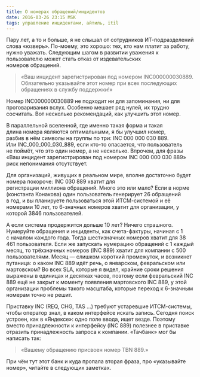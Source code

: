 ```yaml
---
title: О номерах обращений/инцидентов
date: 2016-03-26 23:15 MSK
tags: управление инцидентами, айтиль, itil
---
```


Пару лет, а то и больше, я не слышал от сотрудников ИТ-подразделений слова «юзверь». По-моему, это хорошо: тех, кто нам платит за работу, нужно уважать. Следующим шагом в развитии уважения к пользователю может стать отказ от издевательских номеров обращений. 

> «Ваш инцидент зарегистрирован под номером INC000000030889. Обязательно указывайте этот номер при всех последующих обращениях в службу поддержки!» 

Номер INC000000030889 не подходит ни для запоминания, ни для проговаривания вслух. Особенно мешает ряд нулей, их трудно сосчитать. Вот несколько рекомендаций, как улучшить этот номер.  

В параллельной вселенной, где именно такая форма и такая длина номера являются оптимальными, я бы улучшил номер, разбив в нём символы на группы по три: INC 000 000 030 889. Или INC_000_000_030_889, если кто-то опасается, что пользователь не поймёт, что это один номер, а не несколько. Впрочем, для фразы «Ваш инцидент зарегистрирован под номером INC 000 000 030 889» риск непонимания отсутствует.

Для организаций, живущих в реальном мире, вполне достаточно будет номера покороче: INC 030 889 хватит для регистрации миллиона обращений. Много это или мало? Если в норме (константа Конакова) один пользователь генерирует 26 обращений в год, и вы планируете пользоваться этой ИТСМ-системой и её номерами 10 лет, то 6-значных номеров хватит для организации, у которой 3846 пользователей.

А если система продержится дольше 10 лет? Ничего страшного. Нумеруйте обращения и инциденты, как счета-фактуры, начиная с 1 с началом каждого года. Тогда шестизначных номеров хватит для 38 461 пользователя. Если же запускать нумерацию обращений с 1 каждый месяц, то трёхзначных номеров (INC 889) хватит для компании с 500 пользователями. Месяц — слишком короткий промежуток, и возникнет путаница: о каком INC 889 идёт речь, о январском, февральском или мартовском? Во всех SLA, которые я видел, крайние сроки решения выражены в единицах и десятках часов, поэтому если февральский INC 889 ещё не закрыт к моменту появления мартовского INC 889, у этой организации проблемы такого масштаба, которые переход к 6-значным номерам точно не решит. 

Приставку INC (REQ, CHG, TAS ...) требуют устаревшие ИТСМ-системы, чтобы оператор знал, в каком интерфейсе искать запись. Сегодня поиск устроен, как в «Яндексе»: одно поле ввода, ищет везде. Поэтому вместо принадлежности к интерфейсу (INC 889) полезнее в приставке отразить принадлежность запроса к компании. «Тачбанк» мог бы написать так: 

  
> «Вашему обращению присвоен номер TBN 889.»

При чём тут этот банк и куда пропала вторая фраза, про «указывайте номер», читайте в следующих заметках.

